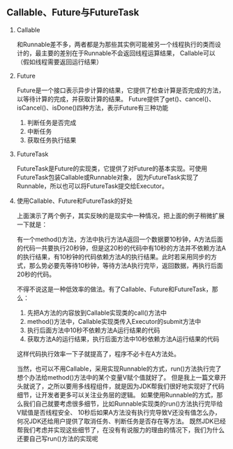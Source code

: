 ## Callable、Future与FutureTask
1. Callable

   和Runnable差不多，两者都是为那些其实例可能被另一个线程执行的类而设计的，最主要的差别在于Runnable不会返回线程运算结果，
   Callable可以（假如线程需要返回运行结果）
2. Future

   Future是一个接口表示异步计算的结果，它提供了检查计算是否完成的方法，以等待计算的完成，并获取计算的结果。
   Future提供了get()、cancel()、isCancel()、isDone()四种方法，表示Future有三种功能

   1. 判断任务是否完成
   2. 中断任务
   3. 获取任务执行结果
3. FutureTask

   FutureTask是Future的实现类，它提供了对Future的基本实现。可使用FutureTask包装Callable或Runnable对象，
   因为FutureTask实现了Runnable，所以也可以将FutureTask提交给Executor。

4. 使用Callable、Future和FutureTask的好处

   上面演示了两个例子，其实反映的是现实中一种情况，把上面的例子稍微扩展一下就是：

   有一个method()方法，方法中执行方法A返回一个数据要10秒钟，A方法后面的代码一共要执行20秒钟，但是这20秒的代码中有10秒的方法并不依赖方法A的执行结果，有10秒钟的代码依赖方法A的执行结果。此时若采用同步的方式，那么势必要先等待10秒钟，等待方法A执行完毕，返回数据，再执行后面20秒的代码。

   不得不说这是一种低效率的做法。有了Callable、Future和FutureTask，那么：

   1. 先把A方法的内容放到Callable实现类的call()方法中
   2. method()方法中，Callable实现类传入Executor的submit方法中
   3. 执行后面方法中10秒不依赖方法A运行结果的代码
   4. 获取方法A的运行结果，执行后面方法中10秒依赖方法A运行结果的代码

   这样代码执行效率一下子就提高了，程序不必卡在A方法处。

   当然，也可以不用Callable，采用实现Runnable的方式，run()方法执行完了想个办法给method()方法中的某个变量V赋个值就好了。
   但是我上一篇文章开头就说了，之所以要用多线程组件，就是因为JDK帮我们很好地实现好了代码细节，让开发者更多可以关注业务层的逻辑。
   如果使用Runnable的方式，那么我们自己就要考虑很多细节，比如Runnable实现类的run()方法执行完毕给V赋值是否线程安全、
   10秒后如果A方法没有执行完导致V还没有值怎么办，何况JDK还给用户提供了取消任务、判断任务是否存在等方法。
   既然JDK已经帮我们考虑并实现这些细节了，在没有有说服力的理由的情况下，我们为什么还要自己写run()方法的实现呢

































